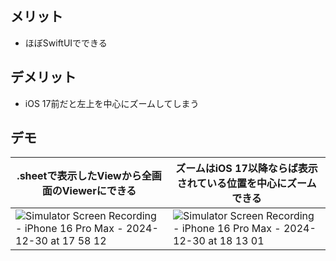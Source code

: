 ## メリット

- ほぼSwiftUIでできる

## デメリット

- iOS 17前だと左上を中心にズームしてしまう

## デモ

|  .sheetで表示したViewから全画面のViewerにできる|ズームはiOS 17以降ならば表示されている位置を中心にズームできる  | 
| -- | -- |
| ![Simulator Screen Recording - iPhone 16 Pro Max - 2024-12-30 at 17 58 12](https://github.com/user-attachments/assets/17d92337-ea43-408c-bd0a-a44cb588af62) |  ![Simulator Screen Recording - iPhone 16 Pro Max - 2024-12-30 at 18 13 01](https://github.com/user-attachments/assets/7f8e7509-cec6-46af-8c6b-e92ff3802e34)| 

